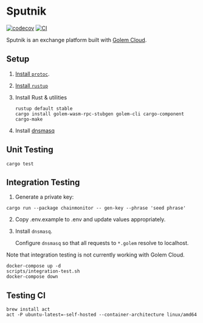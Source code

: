 # Sputnik

[![codecov](https://codecov.io/gh/sameerparekh/sputnik-golem/graph/badge.svg?token=AOQ4AGYL7R)](https://codecov.io/gh/sameerparekh/sputnik-golem)
[![CI](https://github.com/sameerparekh/sputnik-golem/actions/workflows/ci.yml/badge.svg)](https://github.com/sameerparekh/sputnik-golem/actions/workflows/ci.yml)

Sputnik is an exchange platform built with [Golem Cloud](https://golem.cloud/).

## Setup

1. [Install `protoc`](https://grpc.io/docs/protoc-installation/).
2. [Install `rustup`](https://rustup.rs/)
2. Install Rust & utilities

    ```shell
    rustup default stable
    cargo install golem-wasm-rpc-stubgen golem-cli cargo-component cargo-make
    ```

3. Install [dnsmasq](https://passingcuriosity.com/2013/dnsmasq-dev-osx/)

## Unit Testing

```shell
cargo test
```

## Integration Testing

1. Generate a private key:

```shell
cargo run --package chainmonitor -- gen-key --phrase 'seed phrase'
```

2. Copy .env.example to .env and update values appropriately.
3. Install `dnsmasq`.

   Configure `dnsmasq` so that all requests to `*.golem` resolve to localhost.

Note that integration testing is not currently working with Golem Cloud.

```shell
docker-compose up -d
scripts/integration-test.sh
docker-compose down
```

## Testing CI

```shell
brew install act
act -P ubuntu-latest=-self-hosted --container-architecture linux/amd64
```